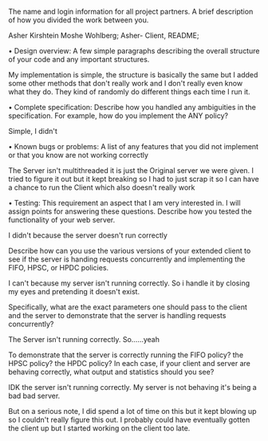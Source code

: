 The name and login information for all project partners. A brief description of how you divided 
the work between you.

Asher Kirshtein Moshe Wohlberg; 
Asher- Client, README; 

• Design overview: A few simple paragraphs describing the overall structure of your code and any 
important structures.

My implementation is simple, the structure is basically the same but I added some other methods that don't really work and I don't 
really even know what they do. They kind of randomly do different things each time I run it.

• Complete specification: Describe how you handled any ambiguities in the specification. For 
example, how do you implement the ANY policy?

Simple, I didn't

• Known bugs or problems: A list of any features that you did not implement or that you know are 
not working correctly

The Server isn't multithreaded it is just the Original server we were given. I tried to figure it out but it kept breaking so I had to 
just scrap it so I can have a chance to run the Client which also doesn't really work

• Testing: This requirement an aspect that I am very interested in. I will assign points for 
answering these questions. Describe how you tested the functionality of your web server.

I didn't because the server doesn't run correctly 

Describe how can you use the various versions of your extended client to see if the server is 
handing requests concurrently and implementing the FIFO, HPSC, or HPDC policies.

I can't because my server isn't running correctly. So i handle it by closing my eyes and pretending it
doesn't exist.

Specifically, what are the exact parameters one should pass to the client and the server to 
demonstrate that the server is handling requests concurrently? 

The Server isn't running correctly. So......yeah

To demonstrate that the server is correctly running the FIFO policy? the HPSC policy? the HPDC policy? In each case, if your 
client and server are behaving correctly, what output and statistics should you see? 

IDK the server isn't running correctly. My server is not behaving it's being a bad bad server.

But on a serious note, I did spend a lot of time on this but it kept blowing up so I couldn't really 
figure this out. I probably could have eventually gotten the client up but I started working on the client
too late. 